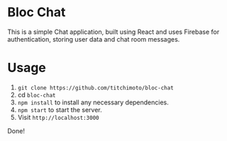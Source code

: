 # Bloc Chat

This is a simple Chat application, built using React and uses Firebase for authentication, storing user data and chat room messages.

# Usage

1. `git clone https://github.com/titchimoto/bloc-chat`
2. cd `bloc-chat`
3. `npm install` to install any necessary dependencies.
4. `npm start` to start the server.
5. Visit `http://localhost:3000`

Done!
